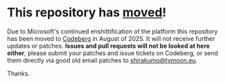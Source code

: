 # This repository has [moved](https://shinmera.com/projects/form-fiddle)!
Due to Microsoft's continued enshittification of the platform this repository has been moved to [Codeberg](https://shinmera.com/projects/form-fiddle) in August of 2025. It will not receive further updates or patches. **Issues and pull requests will not be looked at here either**, please submit your patches and issue tickets on Codeberg, or send them directly via good old email patches to [shirakumo@tymoon.eu](mailto:shirakumo@tymoon.eu).

Thanks.